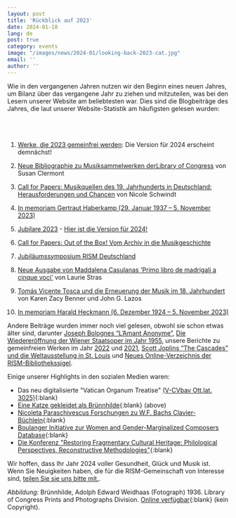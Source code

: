 ```yaml
---
layout: post
title: 'Rückblick auf 2023'
date: 2024-01-18
lang: de
post: true
category: events
image: "/images/news/2024-01/looking-back-2023-cat.jpg"
email: ''
author: ''
---
```


Wie in den vergangenen Jahren nutzen wir den Beginn eines neuen Jahres, um Bilanz über das vergangene Jahr zu ziehen und mitzuteilen, was bei den Lesern unserer Website am beliebtesten war. Dies sind die Blogbeiträge des Jahres, die laut unserer Website-Statistik am häufigsten gelesen wurden:
&nbsp;
&nbsp;  
&nbsp;  
&nbsp;  
&nbsp;
1. [Werke, die 2023 gemeinfrei werden](/in_the_news/2023/02/14/public-domain-2023.html): Die Version für 2024 erscheint demnächst!    

2. [Neue Bibliographie zu Musiksammelwerken derLibrary of Congress](/new_publications/2023/08/24/new-bibliography-music-anthologies-library-of-congress.html) von Susan Clermont 

3. [Call for Papers: Musikquellen des 19. Jahrhunderts in Deutschland: Herausforderungen und Chancen](/events/2023/01/18/CfP-Munich-November-2023.html) von Nicole Schwindt

4. [In memoriam Gertraut Haberkamp (29. Januar 1937 – 5. November 2023)](/in_memoriam/2023/11/30/gertraut-haberkamp-in-memoriam.html) 

5. [Jubilare 2023](/musical_anniversaries/2023/01/09/musical-anniversaries-in-2023.html) - [Hier ist die Version für 2024!](/musical_anniversaries/2024/01/11/musical-anniversaries-in-2024.html)

6. [Call for Papers: Out of the Box! Vom Archiv in die Musikgeschichte](/events/2023/04/20/Call-for-Papers-Out-of-the-box.html)

7. [Jubiläumssymposium RISM Deutschland](/events/2023/10/19/anniversary-symposium-rism-germany.html)

8. [Neue Ausgabe von Maddalena Casulanas 'Primo libro de madrigali a cinque voci'](/new_publications/2023/04/13/edition-casulana-libro-primo.html) von Laurie Stras

9. [Tomás Vicente Tosca und die Erneuerung der Musik im 18. Jahrhundert](/new_publications/2023/02/06/Tom%C3%A1s-Vicente-Tosca-and-the-renewal-of-music.html) von Karen Zacy Benner und John G. Lazos 

10. [In memoriam Harald Heckmann (6. Dezember 1924 – 5. November 2023)](/in_memoriam/2023/11/16/harald-heckmann-in-memoriam.html)

Andere Beiträge wurden immer noch viel gelesen, obwohl sie schon etwas älter sind, darunter [Joseph Bolognes “L’Amant Anonyme”](/new_publications/2020/12/07/joseph-bolognes-lamant-anonyme.html), [Die Wiedereröffnung der Wiener Staatsoper im Jahr 1955](/musical_anniversaries/2020/11/05/the-reopening-of-the-vienna-state-opera-in-1955.html), unsere Berichte zu gemeinfreien Werken im Jahr [2022](/in_the_news/2022/01/20/the-musical-public-domain-in-2022.html) und [2021](/in_the_news/2021/02/22/public-domain-music-2021.html), [Scott Joplins “The Cascades” und die Weltausstellung in St. Louis](/musical_anniversaries/2017/03/30/scott-joplins-the-cascades-and-the-st-louis-worlds.html) und [Neues Online-Verzeichnis der RISM-Bibliothekssigel](/new_at_rism/2021/06/17/new-online-directory-rism-library-sigla.html).  

Einige unserer Highlights in den sozialen Medien waren:

- Das neu digitalisierte "Vatican Organum Treatise" [(V-CVbav Ott.lat. 3025)](https://digi.vatlib.it/view/MSS_Ott.lat.3025){:blank} 
- [Eine Katze gekleidet als Brünnhilde](https://www.loc.gov/resource/ppmsca.83927/){:blank} (above) 
- [Nicoleta Paraschivescus Forschungen zu W.F. Bachs Clavier-Büchlein](https://youtu.be/bHmh22Zsb2Q?feature=shared){:blank}
- [Boulanger Initiative zur Women and Gender-Marginalized Composers Database](https://www.boulangerinitiative.org/database/database-info){:blank}
- [Die Konferenz "Restoring Fragmentary Cultural Heritage: Philological Perspectives, Reconstructive Methodologies"](https://www.beniculturali.unipd.it/www/dbc-news/giornata-internazionale-di-studio-restoring-fragmentary-cultural-heritage-philological-perspectives-reconstructive-methodologies-3-magigo-2023-sala-sartori-palazzo-liviano/){:blank}

Wir hoffen, dass Ihr Jahr 2024 voller Gesundheit, Glück und Musik ist. Wenn Sie Neuigkeiten haben, die für die RISM-Gemeinschaft von Interesse sind, [teilen Sie sie uns bitte mit.](/community/share-your-news.html). 

_Abbildung_: Brünnhilde, Adolph Edward Weidhaas (Fotograph) 1936. Library of Congress Prints and Photographs Division. [Online verfügbar](https://www.loc.gov/resource/ppmsca.83927/){:blank} (kein Copyright).
